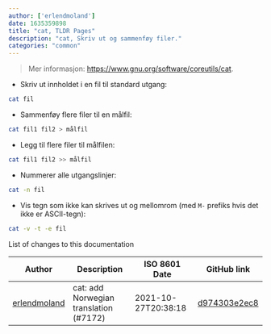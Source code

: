 ```yaml
---
author: ['erlendmoland']
date: 1635359898
title: "cat, TLDR Pages"
description: "cat, Skriv ut og sammenføy filer."
categories: "common"
---
```

> Mer informasjon: <https://www.gnu.org/software/coreutils/cat>.

- Skriv ut innholdet i en fil til standard utgang:

```bash
cat fil
```

- Sammenføy flere filer til en målfil:

```bash
cat fil1 fil2 > målfil
```

- Legg til flere filer til målfilen:

```bash
cat fil1 fil2 >> målfil
```

- Nummerer alle utgangslinjer:

```bash
cat -n fil
```

- Vis tegn som ikke kan skrives ut og mellomrom (med `M-` prefiks hvis det ikke er ASCII-tegn):

```bash
cat -v -t -e fil
```
List of changes to this documentation


Author | Description | ISO 8601 Date | GitHub link
------|-----|-----|-----
[erlendmoland](mailto:56839803+erlendmoland@users.noreply.github.com) | cat: add Norwegian translation (#7172) | 2021-10-27T20:38:18 | [d974303e2ec8](https://github.com/tldr-pages/tldr/commit/d974303e2ec896e14108e611c82698610bb562b3)

